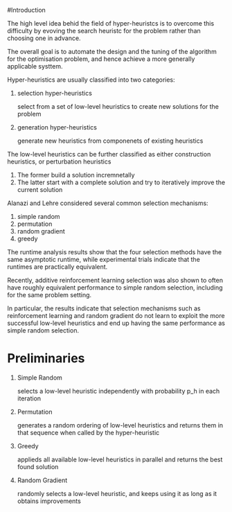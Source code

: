 
#Introduction

The high level idea behid the field of hyper-heuristcs is to overcome this difficulty by evoving the search heuristc for the problem rather than choosing one in advance.

The overall goal is to automate the design and the tuning of the algorithm for the optimisation problem, and hence achieve a more generally applicable systtem.

Hyper-heuristics are usually classified into two categories:
1. selection hyper-heuristics

    select from a set of low-level heuristics to create new solutions for the problem
2. generation hyper-heuristics

    generate new heuristics from componenets of existing heuristics
    
The low-level heuristics can be further classified as either construction heuristics, or perturbation heuristics
1. The former build a solution incremnetally
2. The latter start with a complete solution and try to iteratively improve the current solution

Alanazi and Lehre considered several common selection mechanisms:
1. simple random
2. permutation
3. random gradient
4. greedy

The runtime analysis results show that the four selection methods have the same asymptotic runtime, while experimental trials indicate that the runtimes are practically equivalent.

Recently, additive reinforcement learning selection was also shown to often have roughly equivalent performance to simple random selection, including for the same problem setting.

In particular, the results indicate that selection mechanisms such as reinforcement learning and random gradient do not learn to exploit the more successful low-level heuristics and end up having the same performance as simple random selection.

# Preliminaries

1. Simple Random

    selects a low-level heuristic independently with probability p_h in each iteration
2. Permutation

    generates a random ordering of low-level heuristics and returns them in that sequence when called by the hyper-heuristic
3. Greedy

    applieds all available low-level heuristics in parallel and returns the best found solution
4. Random Gradient

    randomly selects a low-level heuristic, and keeps using it as long as it obtains improvements
    










































